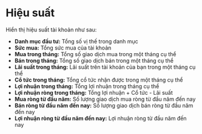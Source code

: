 # **Hiệu suất**

Hiển thị hiệu suất tài khoản như sau:
- **Danh mục đầu tư:** Tổng số vị thế trong danh mục
- **Sức mua:** Tổng sức mua của tài khoản
- **Mua trong tháng:** Tổng số giao dịch mua trong một tháng cụ thể
- **Bán trong tháng:** Tổng số giao dịch bán trong một tháng cụ thể
- **Lãi suất trong tháng:** Lãi suất trên tài khoản của bạn trong một tháng cụ thể
- **Cổ tức trong tháng:** Tổng cổ tức nhận được trong một tháng cụ thể
- **Lợi nhuận trong tháng:** Tổng lợi nhuận trong tháng cụ thể
- **Lợi nhuận ròng trong tháng:** Tổng lợi nhuận + Cổ tức - Lãi suất
- **Mua ròng từ đầu năm:** Số lượng giao dịch mua ròng từ đầu năm đến nay
- **Bán ròng từ đầu năm đến nay:** Số lượng giao dịch bán ròng từ đầu năm đến nay
- **Lợi nhuận ròng từ đầu năm đến nay:** Lợi nhuận ròng từ đầu năm đến nay
